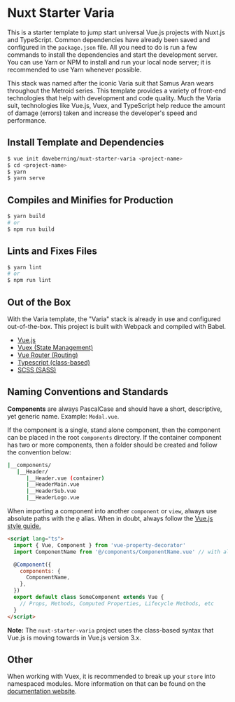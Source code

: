 # Nuxt Starter Varia

This is a starter template to jump start universal Vue.js projects with Nuxt.js and TypeScript. Common dependencies have already been saved and configured in the `package.json` file. All you need to do is run a few commands to install the dependencies and start the development server. You can use Yarn or NPM to install and run your local node server; it is recommended to use Yarn whenever possible.

This stack was named after the iconic Varia suit that Samus Aran wears throughout the Metroid series. This template provides a variety of front-end technologies that help with development and code quality. Much the Varia suit, technologies like Vue.js, Vuex, and TypeScript help reduce the amount of damage (errors) taken and increase the developer's speed and performance.


## Install Template and Dependencies

```bash
$ vue init daveberning/nuxt-starter-varia <project-name>
$ cd <project-name>
$ yarn
$ yarn serve
```

## Compiles and Minifies for Production

```bash
$ yarn build
# or
$ npm run build
```

## Lints and Fixes Files

```bash
$ yarn lint
# or
$ npm run lint
```

## Out of the Box

With the Varia template, the "Varia" stack is already in use and configured out-of-the-box. This project is built with Webpack and compiled with Babel.

- [Vue.js](https://vuejs.org/)
- [Vuex (State Management)](https://vuex.vuejs.org/)
- [Vue Router (Routing)](https://router.vuejs.org/)
- [Typescript (class-based)](http://www.typescriptlang.org/)
- [SCSS (SASS)](https://sass-lang.com/)

## Naming Conventions and Standards

**Components** are always PascalCase and should have a short, descriptive, yet generic name. Example: `Modal.vue`.

If the component is a single, stand alone component, then the component can be placed in the root `components` directory. If the container component has two or more components, then a folder should be created and follow the convention below:

```bash
|__components/
   |__Header/
      |__Header.vue (container)
      |__HeaderMain.vue
      |__HeaderSub.vue
      |__HeaderLogo.vue
```

When importing a component into another `component` or `view`, always use absolute paths with the `@` alias. When in doubt, always follow the [Vue.js style guide.](https://vuejs.org/v2/style-guide/)

```html
<script lang="ts">
  import { Vue, Component } from 'vue-property-decorator'
  import ComponentName from '@/components/ComponentName.vue' // with alias

  @Component({
    components: {
      ComponentName,
    },
  })
  export default class SomeComponent extends Vue {
    // Props, Methods, Computed Properties, Lifecycle Methods, etc
  }
</script>
```

**Note:** The `nuxt-starter-varia` project uses the class-based syntax that Vue.js is moving towards in Vue.js version 3.x.

## Other

When working with Vuex, it is recommended to break up your `store` into namespaced modules. More information on that can be found on the [documentation website](https://vuex.vuejs.org/guide/modules.html).
